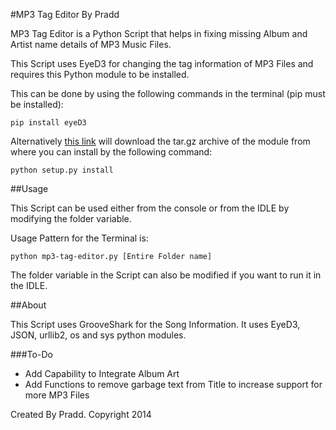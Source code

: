 #MP3 Tag Editor By Pradd

MP3 Tag Editor is a Python Script that helps in fixing missing Album and Artist name details of MP3 Music Files.

This Script uses EyeD3 for changing the tag information of MP3 Files and requires this Python module to be installed. 

This can  be done by using the following commands in the terminal (pip must be installed):

```
pip install eyeD3
```

Alternatively [ this link](http://eyed3.nicfit.net//releases/eyeD3-0.7.5.tgz) will download the tar.gz archive of the module from where you can install by the following command:

```
python setup.py install
```

##Usage

This Script can be used either from the console or from the IDLE by modifying the folder variable.

Usage Pattern for the Terminal is:

```
python mp3-tag-editor.py [Entire Folder name]
```

The folder variable in the Script can also be modified if you want to run it in the IDLE.

##About

This Script uses GrooveShark for the Song Information. It uses  EyeD3,  JSON, urllib2, os and sys python modules.

###To-Do

- Add Capability to Integrate Album Art
- Add Functions to remove garbage text from Title to increase support for more MP3 Files


Created By Pradd.
Copyright 2014